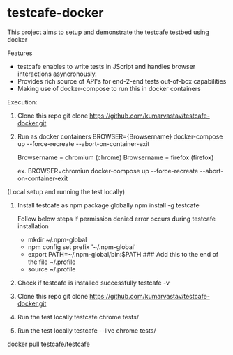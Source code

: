 # testcafe-docker

This project aims to setup and demonstrate the testcafe testbed using docker

Features
- testcafe enables to write tests in JScript and handles browser interactions asyncronously.
- Provides rich source of API's for end-2-end tests out-of-box capabilities
- Making use of docker-compose to run this in docker containers


Execution:

1. Clone this repo
   git clone https://github.com/kumarvastav/testcafe-docker.git

2. Run as docker containers
   BROWSER={Browsername} docker-compose up --force-recreate --abort-on-container-exit

   Browsername = chromium (chrome)
   Browsername = firefox (firefox)

   ex. BROWSER=chromiun docker-compose up --force-recreate --abort-on-container-exit


(Local setup and running the test locally)

1. Install testcafe as npm package globally
   npm install -g testcafe

    Follow below steps if permission denied error occurs during testcafe installation
    - mkdir ~/.npm-global
    - npm config set prefix '~/.npm-global'
    - export PATH=~/.npm-global/bin:$PATH ### Add this to the end of the file ~/.profile
    - source ~/.profile

2. Check if testcafe is installed successfully
   testcafe -v

3. Clone this repo
   git clone https://github.com/kumarvastav/testcafe-docker.git

4. Run the test locally
   testcafe chrome tests/

5. Run the test locally
      testcafe --live chrome tests/

docker pull testcafe/testcafe
